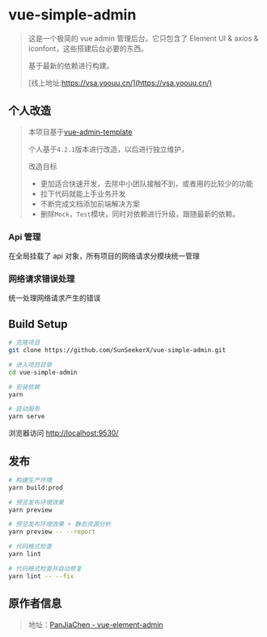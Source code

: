 # vue-simple-admin

> 这是一个极简的 vue admin 管理后台。它只包含了 Element UI & axios & iconfont，这些搭建后台必要的东西。
>
> 基于最新的依赖进行构建。
>
> [线上地址:https://vsa.yoouu.cn/](https://vsa.yoouu.cn/)

## 个人改造

> 本项目基于[vue-admin-template](https://github.com/PanJiaChen/vue-admin-template)
>
> 个人基于`4.2.1`版本进行改造，以后进行独立维护，
>
> 改造目标
>
> - 更加适合快速开发，去除中小团队接触不到，或者用的比较少的功能
> - 拉下代码就能上手业务开发
> - 不断完成文档添加前端解决方案
> - 删除`Mock`，`Test`模块，同时对依赖进行升级，跟随最新的依赖。

### Api 管理

在全局挂载了 api 对象，所有项目的网络请求分模块统一管理

### 网络请求错误处理

统一处理网络请求产生的错误

## Build Setup

```bash
# 克隆项目
git clone https://github.com/SunSeekerX/vue-simple-admin.git

# 进入项目目录
cd vue-simple-admin

# 安装依赖
yarn

# 启动服务
yarn serve
```

浏览器访问 [http://localhost:9530/](http://localhost:9530/)

## 发布

```bash
# 构建生产环境
yarn build:prod

# 预览发布环境效果
yarn preview

# 预览发布环境效果 + 静态资源分析
yarn preview -- --report

# 代码格式检查
yarn lint

# 代码格式检查并自动修复
yarn lint -- --fix
```

## 原作者信息

> 地址：[PanJiaChen - vue-element-admin](https://github.com/PanJiaChen)
